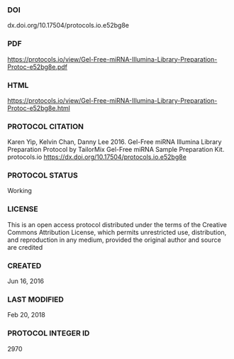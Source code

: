 ### DOI

dx.doi.org/10.17504/protocols.io.e52bg8e

### PDF

https://protocols.io/view/Gel-Free-miRNA-Illumina-Library-Preparation-Protoc-e52bg8e.pdf

### HTML
https://protocols.io/view/Gel-Free-miRNA-Illumina-Library-Preparation-Protoc-e52bg8e.html

### PROTOCOL CITATION

Karen Yip, Kelvin Chan, Danny Lee 2016. Gel-Free miRNA Illumina Library Preparation Protocol by TailorMix Gel-Free miRNA Sample Preparation Kit. protocols.io
https://dx.doi.org/10.17504/protocols.io.e52bg8e

### PROTOCOL STATUS
Working

### LICENSE
This is an open access protocol distributed under the terms of the Creative Commons Attribution License, which permits unrestricted use, distribution, and reproduction in any medium, provided the original author and source are credited

### CREATED
Jun 16, 2016

### LAST MODIFIED
Feb 20, 2018

### PROTOCOL INTEGER ID
2970
